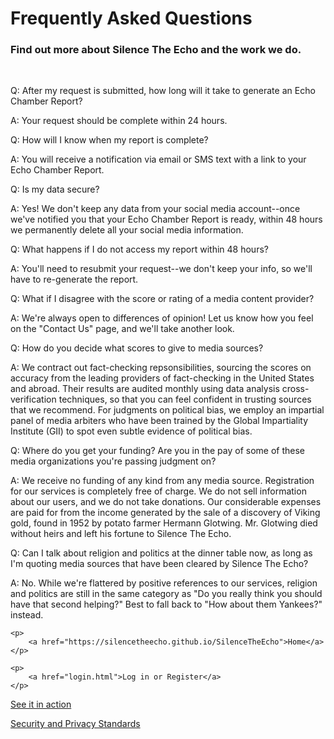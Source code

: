 <head>
    <title>FAQS</title>
    <link rel="stylesheet" type="text/css" href="faqCustom.css">
</head>

<body>
    <h1>Frequently Asked Questions</h1>
    <h3>Find out more about Silence The Echo and the work we do.</h3>
    <br>
    <p class="Question">
        Q: After my request is submitted, how long will it take to generate an Echo Chamber Report?
    </p>
    <p class="Answer">
        A: Your request should be complete within 24 hours.
    </p>
    <p class="Question">
        Q:  How will I know when my report is complete?
    </p>
    <p class="Answer">
       A: You will receive a notification via email or SMS text with a link to your Echo Chamber Report.
    </p>
    <p class="Question">
       Q: Is my data secure?
    </p>
    <p class="Answer">
        A: Yes!  We don't keep any data from your social media account--once we've notified you that your
            Echo Chamber Report is ready, within 48 hours we permanently delete all your social media information.
    </p>
    <p class="Question">
         Q: What happens if I do not access my report within 48 hours?
   </p>
    <p class="Answer">
        A: You'll need to resubmit your request--we don't keep your info, so we'll have to re-generate the report.
   </p>
    <p class="Question">
       Q: What if I disagree with the score or rating of a media content provider?
    </p>
    <p class="Answer">
            A: We're always open to differences of opinion!  Let us know how you feel on the "Contact Us" page, and we'll take another look.
   </p>
    <p class="Question">
        Q:  How do you decide what scores to give to media sources?
    </p>
    <p class="Answer">
        A:  We contract out fact-checking repsonsibilities, sourcing the scores on accuracy from the leading providers of fact-checking in the United States and abroad.  Their results are audited monthly using data analysis cross-verification techniques, so that you can feel confident in trusting sources that we recommend.  For judgments on political bias, we employ an impartial panel of media arbiters who have been trained by the Global Impartiality Institute (GII) to spot even subtle evidence of political bias.
    </p>
    <p class="Question">
        Q:  Where do you get your funding?  Are you in the pay of some of these media organizations you're passing judgment on?
    </p>
    <p class="Answer">
        A:  We receive no funding of any kind from any media source.  Registration for our services is completely free of charge.  We do not sell information about our users, and we do not take donations.  Our considerable expenses are paid for from the income generated by the sale of a discovery of Viking gold, found in 1952 by potato farmer Hermann Glotwing.  Mr. Glotwing died without heirs and left his fortune to Silence The Echo.
    </p>
    <p class="Question">
        Q:  Can I talk about religion and politics at the dinner table now, as long as I'm quoting media sources that have been cleared by Silence The Echo?
    </p>
    <p class="Answer">
       A:  No.  While we're flattered by positive references to our services, religion and politics are still in the same category as "Do you really think you should have that second helping?"  Best to fall back to "How about them Yankees?" instead.
    </p>
    
    <p>
        <a href="https://silencetheecho.github.io/SilenceTheEcho">Home</a>
    </p>
        
    <p>
        <a href="login.html">Log in or Register</a>
    </p>
        
   <p>
        <a href="search.html">See it in action</a>
    </p>
   <p>
        <a href="security.html">Security and Privacy Standards</a>
    </p>

</body>
